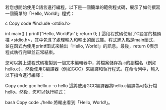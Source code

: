 
若您想開始使用C語言進行編程，以下是一個簡單的範例程式碼，展示了如何撰寫一個簡單的「Hello, World!」程式：

c
Copy code
#include <stdio.h>

int main() {
    printf("Hello, World!\n");
    return 0;
}
這段程式碼使用了C語言的標頭檔 <stdio.h>，其中包含了處理輸入和輸出的函式庫。程式進入點是main函式，並在函式內使用printf函式來輸出「Hello, World!」的訊息。最後，return 0表示程式執行完畢並正常結束。

您可以將上述程式碼複製到一個文本編輯器中，將檔案儲存為.c的副檔名（例如hello.c），然後使用C編譯器（例如GCC）來編譯和執行程式。在命令列中，輸入以下指令進行編譯：

Copy code
gcc hello.c -o hello
這將使用GCC編譯器將hello.c編譯為可執行檔 hello。然後，您可以執行程式：

bash
Copy code
./hello
將輸出看到「Hello, World!」。
